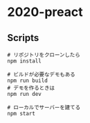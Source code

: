 # 2020-preact

## Scripts
```
# リポジトリをクローンしたら
npm install

# ビルドが必要なデモもある
npm run build
# デモを作るときは
npm run dev

# ローカルでサーバーを建てる
npm start
```
